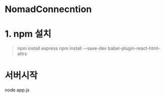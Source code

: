 # NomadConnecntion

# 1. npm 설치

>npm install express
>npm install --save-dev babel-plugin-react-html-attrs

# 서버시작
node app.js

